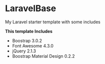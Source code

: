 # LaravelBase

My Laravel starter template with some includes

**This template Includes**

- Boostrap 3.0.2
- Font Awesome 4.3.0
- jQuery 2.1.3
- Boostrap Material Design 0.2.2